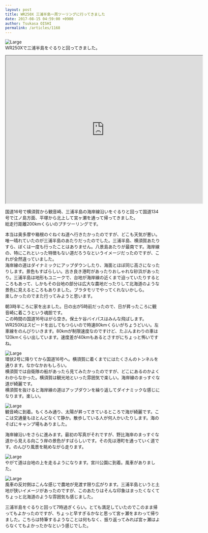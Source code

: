 ```yaml
---
layout: post
title: WR250X 三浦半島一周ツーリングに行ってきました
date: 2017-08-15 04:59:00 +0900
author: Tsukasa OISHI
permalink: /articles/1168
---
```



![Large](https://s3-ap-northeast-1.amazonaws.com/kaeruspoon/images/349/large.jpeg?1502735596)  
WR250Xで三浦半島をぐるりと回ってきました。  

<iframe src="https://www.google.com/maps/d/embed?mid=1gR9IeXpru3sUiBcB8u_xmsLTNeU" width="640" height="480"></iframe>  

国道16号で横須賀から観音崎、三浦半島の海岸線沿いをぐるりと回って国道134号で江ノ島方面、平塚から北上して宮ヶ瀬を通って帰ってきました。  
総走行距離200kmくらいのプチツーリングです。  

本当は奥多摩や箱根のぐねぐね道へ行きたかったのですが、どこも天気が悪い。唯一晴れていたのが三浦半島のあたりだったのでした。三浦半島、横須賀あたりすら、ぼくは一度も行ったことはありません。八景島あたりが最南です。海岸線の、特にこれといった特徴もない道だろうなというイメージだったのですが、これが全然違っていました。  
海岸線の道はダイナミックにアップダウンしたり、海面とほぼ同じ高さになったりします。景色もすばらしい。古き良き港町があったりおしゃれな砂浜があったり。三浦半島は地形もユニークで、台地が海岸線の近くまで迫っていたりするところもあって、しかもその台地の部分は広大な農地だったりして北海道のような景色に見えるところもありました。ブラタモリでやってくれないかしら。  
楽しかったのでまた行ってみようと思います。  

朝3時半ころに家を出ました。日の出が5時前だったので、日が昇ったころに観音崎に着こうという魂胆です。  
この時間の国道16号はがら空き。保土ケ谷バイパスはみんな飛ばします。WR250Xはスピードを出してもつらいので時速80kmくらいがちょうどいい。左車線をのんびりいきます。80kmが制限速度なのですけど、たぶんまわりの車は120kmくらい出しています。速度差が40kmもあるとさすがにちょっと怖いですね。  

![Large](https://s3-ap-northeast-1.amazonaws.com/kaeruspoon/images/350/large.jpeg?1502739356)  
環状2号に降りてから国道16号へ。横須賀に着くまでにはたくさんのトンネルを通ります。なかなかおもしろい。  
横須賀では自衛隊の船があったら見てみたかったのですが、どこにあるのかよくわからなかった。横須賀は観光地といった雰囲気で楽しい。海岸線のまっすぐな道が綺麗です。  
横須賀を抜けると海岸線の道はアップダウンを繰り返してダイナミックな感じになります。楽しい。  

![Large](https://s3-ap-northeast-1.amazonaws.com/kaeruspoon/images/351/large.jpeg?1502739591)  
観音崎に到着。もくろみ通り、太陽が昇ってきているところで海が綺麗です。ここは交通量もほとんどなくて静か。散歩している人が何人かいたりします。海のそばにキャンプ場もありました。  

海岸線沿いをさらに進みます。最初の写真がそれですが、野比海岸のまっすぐな道から見える向こう岸の景色がすばらしいです。その先は港町を通っていく道です。のんびり風景を眺めながら走ります。  

![Large](https://s3-ap-northeast-1.amazonaws.com/kaeruspoon/images/352/large.jpeg?1502740129)  
やがて道は台地の上を走るようになります。宮川公園に到着。風車がありました。  

![Large](https://s3-ap-northeast-1.amazonaws.com/kaeruspoon/images/353/large.jpeg?1502740198)  
風車の反対側はこんな感じで農地が見渡す限り広がります。三浦半島というと土地が狭いイメージがあったのですが、このあたりはそんな印象はまったくなくてちょっと北海道のような雰囲気も感じました。  

三浦半島をぐるりと回って7時過ぎくらい。とても満足していたのでこのまま帰ってもよかったのですが、ちょっと早すぎるかなと思って宮ヶ瀬をまわって帰りました。こちらは特筆するようなことは何もなく、振り返ってみれば宮ヶ瀬はよらなくてもよかったかなという感じでした。  
